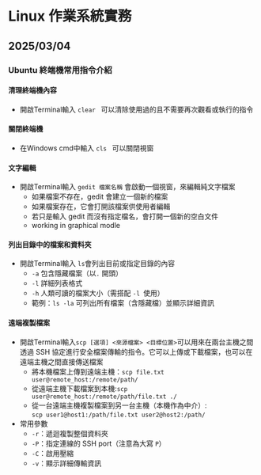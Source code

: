 # Linux 作業系統實務 

## 2025/03/04

### Ubuntu 終端機常用指令介紹

#### 清理終端機內容
+ 開啟Terminal輸入 ```clear ``` 可以清除使用過的且不需要再次觀看或執行的指令

#### 關閉終端機
+ 在Windows cmd中輸入 ```cls ``` 可以關閉視窗

#### 文字編輯
+ 開啟Terminal輸入 ```gedit 檔案名稱``` 會啟動一個視窗，來編輯純文字檔案
    + 如果檔案不存在，gedit 會建立一個新的檔案
    + 如果檔案存在，它會打開該檔案供使用者編輯
    + 若只是輸入 gedit 而沒有指定檔名，會打開一個新的空白文件
    + working in graphical modle

#### 列出目錄中的檔案和資料夾
+ 開啟Terminal輸入 ```ls```會列出目前或指定目錄的內容
    + ```-a``` 包含隱藏檔案（以```.``` 開頭）
    + ```-l``` 詳細列表格式
    + ```-h``` 人類可讀的檔案大小（需搭配 ```-l ```使用）
    + 範例：```ls -la``` 可列出所有檔案（含隱藏檔）並顯示詳細資訊

#### 遠端複製檔案
+ 開啟Terminal輸入```scp [選項] <來源檔案> <目標位置>```可以用來在兩台主機之間透過 SSH 協定進行安全檔案傳輸的指令。它可以上傳或下載檔案，也可以在遠端主機之間直接傳送檔案
    + 將本機檔案上傳到遠端主機：```scp file.txt user@remote_host:/remote/path/```
    + 從遠端主機下載檔案到本機:```scp user@remote_host:/remote/path/file.txt ./```
    + 從一台遠端主機複製檔案到另一台主機（本機作為中介）:  <br>  ```scp user1@host1:/path/file.txt user2@host2:/path/```
+ 常用參數
    - `-r`：遞迴複製整個資料夾
    - `-P`：指定連線的 SSH port（注意為大寫 `P`）
    - `-C`：啟用壓縮
    - `-v`：顯示詳細傳輸資訊


